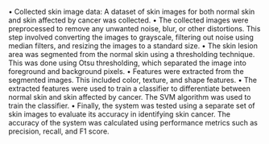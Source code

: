 • Collected skin image data: A dataset of skin images for both normal skin and skin affected by cancer was collected.
• The collected images were preprocessed to remove any unwanted noise, blur, or other distortions. This step involved converting the images to grayscale, filtering out noise using median filters, and resizing the images to a standard size.
• The skin lesion area was segmented from the normal skin using a thresholding technique. This was done using Otsu thresholding, which separated the image into foreground and background pixels.
• Features were extracted from the segmented images. This included color, texture, and shape features.
• The extracted features were used to train a classifier to differentiate between normal skin and skin affected by cancer. The SVM algorithm was used to train the classifier.
• Finally, the system was tested using a separate set of skin images to evaluate its accuracy in identifying skin cancer. The accuracy of the system was calculated using performance metrics such as precision, recall, and F1 score.
